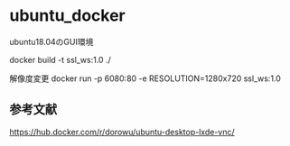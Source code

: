 # ubuntu_docker
ubuntu18.04のGUI環境

docker build -t ssl_ws:1.0 ./

解像度変更
docker run -p 6080:80 -e RESOLUTION=1280x720 ssl_ws:1.0

## 参考文献
https://hub.docker.com/r/dorowu/ubuntu-desktop-lxde-vnc/